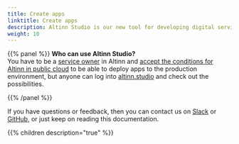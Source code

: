 ```yaml
---
title: Create apps
linktitle: Create apps
description: Altinn Studio is our new tool for developing digital services aka apps. These can be anything from simple forms to very advanced applications.
weight: 10
---
```



{{% panel %}}
**Who can use Altinn Studio?**  
You have to be a [service owner](https://www.altinndigital.no/kom-i-gang/) in Altinn and
[accept the conditions for Altinn in public cloud](https://digdir.apps.altinn.no/digdir/godkjenn-bruksvilkaar/) to be able to deploy apps to the production environment,
but anyone can log into [altinn.studio](https://altinn.studio) and check out the possibilities.

{{% /panel %}}

If you have questions or feedback, then you can contact us on [Slack](https://altinnstudio.slack.com)
or [GitHub](https://github.com/Altinn/altinn-studio/issues/new/choose), or just keep on reading this documentation.

{{% children description="true" %}}
